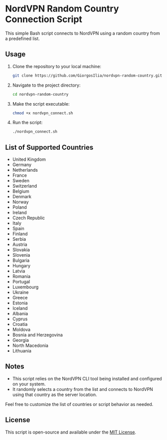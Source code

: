 # NordVPN Random Country Connection Script

This simple Bash script connects to NordVPN using a random country from a predefined list.

## Usage

1. Clone the repository to your local machine:

   ```bash
   git clone https://github.com/GiorgosIlia/nordvpn-random-country.git
   ```

2. Navigate to the project directory:

   ```bash
   cd nordvpn-random-country
   ```

3. Make the script executable:

   ```bash
   chmod +x nordvpn_connect.sh
   ```

4. Run the script:

   ```bash
   ./nordvpn_connect.sh
   ```

## List of Supported Countries

- United Kingdom
- Germany
- Netherlands
- France
- Sweden
- Switzerland
- Belgium
- Denmark
- Norway
- Poland
- Ireland
- Czech Republic
- Italy
- Spain
- Finland
- Serbia
- Austria
- Slovakia
- Slovenia
- Bulgaria
- Hungary
- Latvia
- Romania
- Portugal
- Luxembourg
- Ukraine
- Greece
- Estonia
- Iceland
- Albania
- Cyprus
- Croatia
- Moldova
- Bosnia and Herzegovina
- Georgia
- North Macedonia
- Lithuania

## Notes

- This script relies on the NordVPN CLI tool being installed and configured on your system.
- It randomly selects a country from the list and connects to NordVPN using that country as the server location.

Feel free to customize the list of countries or script behavior as needed.

## License

This script is open-source and available under the [MIT License](LICENSE).
```